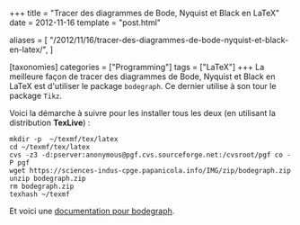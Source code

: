 +++
title = "Tracer des diagrammes de Bode, Nyquist et Black en LaTeX"
date = 2012-11-16
template = "post.html"

aliases = [
  "/2012/11/16/tracer-des-diagrammes-de-bode-nyquist-et-black-en-latex/",
]

[taxonomies]
categories = ["Programming"]
tags = ["LaTeX"]
+++
La meilleure façon de tracer des diagrammes de Bode, Nyquist et Black en LaTeX
est d'utiliser le package `bodegraph`. Ce dernier utilise à son tour le package
`Tikz`.

Voici la démarche à suivre pour les installer tous les deux (en utilisant la
distribution **TexLive**) :

```
mkdir -p  ~/texmf/tex/latex
cd ~/texmf/tex/latex
cvs -z3 -d:pserver:anonymous@pgf.cvs.sourceforge.net:/cvsroot/pgf co -P pgf
wget https://sciences-indus-cpge.papanicola.info/IMG/zip/bodegraph.zip
unzip bodegraph.zip
rm bodegraph.zip
texhash ~/texmf
```

Et voici une [documentation pour bodegraph][doc-bodegraph].

[doc-bodegraph]: http://ctan.mines-albi.fr/graphics/pgf/contrib/bodegraph/bodegraph.pdf "Documentation de bodegraph"
